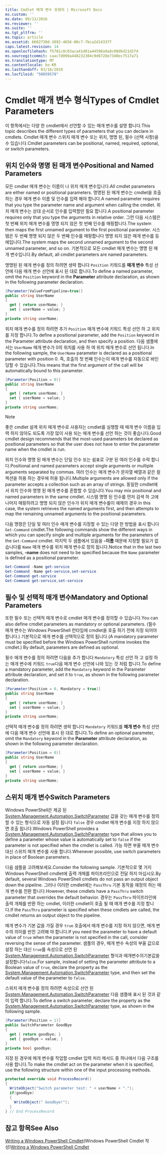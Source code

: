 ```yaml
---
title: Cmdlet 매개 변수 유형의 | Microsoft Docs
ms.custom: ''
ms.date: 09/13/2016
ms.reviewer: ''
ms.suite: ''
ms.tgt_pltfrm: ''
ms.topic: article
ms.assetid: 6602730d-3892-4656-80c7-7bca2d14337f
caps.latest.revision: 14
ms.openlocfilehash: f5781c0c03aca41d01a44598a9a8c00d6d21d2fd
ms.sourcegitcommit: caac7d098a448232304c9d6728e7340ec7517a71
ms.translationtype: MT
ms.contentlocale: ko-KR
ms.lasthandoff: 03/16/2019
ms.locfileid: "58059578"
---
```

# <a name="types-of-cmdlet-parameters"></a><span data-ttu-id="d60f1-102">Cmdlet 매개 변수 형식</span><span class="sxs-lookup"><span data-stu-id="d60f1-102">Types of Cmdlet Parameters</span></span>

<span data-ttu-id="d60f1-103">이 항목에서는 다양 한 cmdlet에서 선언할 수 있는 매개 변수를 설명 합니다.</span><span class="sxs-lookup"><span data-stu-id="d60f1-103">This topic describes the different types of parameters that you can declare in cmdlets.</span></span> <span data-ttu-id="d60f1-104">Cmdlet 매개 변수 스위치 매개 변수 또는 위치, 명명 된, 필수 (선택 사항)을 수 있습니다.</span><span class="sxs-lookup"><span data-stu-id="d60f1-104">Cmdlet parameters can be positional, named, required, optional, or switch parameters.</span></span>

## <a name="positional-and-named-parameters"></a><span data-ttu-id="d60f1-105">위치 인수와 명명 된 매개 변수</span><span class="sxs-lookup"><span data-stu-id="d60f1-105">Positional and Named Parameters</span></span>

<span data-ttu-id="d60f1-106">모든 cmdlet 매개 변수는 이름이 나 위치 매개 변수입니다.</span><span class="sxs-lookup"><span data-stu-id="d60f1-106">All cmdlet parameters are either named or positional parameters.</span></span> <span data-ttu-id="d60f1-107">명명된 된 매개 변수는 cmdlet을 호출 하는 경우 매개 변수 이름 및 인수를 입력 해야 합니다.</span><span class="sxs-lookup"><span data-stu-id="d60f1-107">A named parameter requires that you type the parameter name and argument when calling the cmdlet.</span></span> <span data-ttu-id="d60f1-108">위치 매개 변수는 상대 순서로 인수를 입력할만 필요 합니다.</span><span class="sxs-lookup"><span data-stu-id="d60f1-108">A positional parameter requires only that you type the arguments in relative order.</span></span> <span data-ttu-id="d60f1-109">그런 다음 시스템은 첫 번째 위치 매개 변수를 명명 되지 않은 첫 번째 인수를 매핑합니다.</span><span class="sxs-lookup"><span data-stu-id="d60f1-109">The system then maps the first unnamed argument to the first positional parameter.</span></span> <span data-ttu-id="d60f1-110">시스템은 두 번째 명명 되지 않은 두 번째 인수를 매핑합니다 명명 되지 않은 매개 변수를 등에입니다.</span><span class="sxs-lookup"><span data-stu-id="d60f1-110">The system maps the second unnamed argument to the second unnamed parameter, and so on.</span></span> <span data-ttu-id="d60f1-111">기본적으로 모든 cmdlet 매개 변수는 명명 된 매개 변수입니다.</span><span class="sxs-lookup"><span data-stu-id="d60f1-111">By default, all cmdlet parameters are named parameters.</span></span>

<span data-ttu-id="d60f1-112">명명된 된 매개 변수를 정의 하려면 생략 합니다 `Position` 키워드를 **매개 변수** 특성 선언에 다음 매개 변수 선언에 표시 된 대로 합니다.</span><span class="sxs-lookup"><span data-stu-id="d60f1-112">To define a named parameter, omit the `Position` keyword in the **Parameter** attribute declaration, as shown in the following parameter declaration.</span></span>

```csharp
[Parameter(ValueFromPipeline=true)]
public string UserName
{
  get { return userName; }
  set { userName = value; }
}
private string userName;
```

<span data-ttu-id="d60f1-113">위치 매개 변수를 정의 하려면 추가 `Position` 매개 변수에 키워드 특성 선언 하 고 위치를 지정 합니다.</span><span class="sxs-lookup"><span data-stu-id="d60f1-113">To define a positional parameter, add the `Position` keyword in the Parameter attribute declaration, and then specify a position.</span></span> <span data-ttu-id="d60f1-114">다음 샘플에서는 `UserName` 매개 변수가 0의 위치를 사용 하 여 위치 매개 변수로 선언 됩니다.</span><span class="sxs-lookup"><span data-stu-id="d60f1-114">In the following sample, the `UserName` parameter is declared as a positional parameter with position 0.</span></span> <span data-ttu-id="d60f1-115">즉, 호출의 첫 번째 인수는이 매개 변수를 자동으로 바인딩할 수 있습니다.</span><span class="sxs-lookup"><span data-stu-id="d60f1-115">This means that the first argument of the call will be automatically bound to this parameter.</span></span>

```csharp
[Parameter(Position = 0)]
public string UserName
{
  get { return userName; }
  set { userName = value; }
}
private string userName;
```

> [!NOTE]
> <span data-ttu-id="d60f1-116">좋은 cmdlet 설계 위치 매개 변수로 사용자는 cmdlet를 실행할 때 매개 변수 이름을 입력 하지 않아도 되도록 가장 많이 사용 되는 매개 변수를 선언 하는 것이 좋습니다.</span><span class="sxs-lookup"><span data-stu-id="d60f1-116">Good cmdlet design recommends that the most-used parameters be declared as positional parameters so that the user does not have to enter the parameter name when the cmdlet is run.</span></span>

<span data-ttu-id="d60f1-117">위치 인수와 명명 된 매개 변수는 단일 인수 또는 쉼표로 구분 된 여러 인수를 수락 합니다.</span><span class="sxs-lookup"><span data-stu-id="d60f1-117">Positional and named parameters accept single arguments or multiple arguments separated by commas.</span></span> <span data-ttu-id="d60f1-118">여러 인수는 매개 변수가 문자열 배열과 같은 컬렉션을 허용 하는 경우에 허용 됩니다.</span><span class="sxs-lookup"><span data-stu-id="d60f1-118">Multiple arguments are allowed only if the parameter accepts a collection such as an array of strings.</span></span> <span data-ttu-id="d60f1-119">동일한 cmdlet에서 위치 인수와 명명 된 매개 변수를 혼합할 수 있습니다.</span><span class="sxs-lookup"><span data-stu-id="d60f1-119">You may mix positional and named parameters in the same cmdlet.</span></span> <span data-ttu-id="d60f1-120">시스템 명명 된 인수를 먼저 검색 하 고에 나머지 매핑하려고 명명 되지 않은 인수가 위치 매개 변수를이 예제의 경우.</span><span class="sxs-lookup"><span data-stu-id="d60f1-120">In this case, the system retrieves the named arguments first, and then attempts to map the remaining unnamed arguments to the positional parameters.</span></span>

<span data-ttu-id="d60f1-121">다음 명령은 단일 및 여러 인수 매개 변수를 지정할 수 있는 다양 한 방법을 표시 합니다 `Get-Command` cmdlet.</span><span class="sxs-lookup"><span data-stu-id="d60f1-121">The following commands show the different ways in which you can specify single and multiple arguments for the parameters of the `Get-Command` cmdlet.</span></span> <span data-ttu-id="d60f1-122">마지막 두 샘플에서 있음을 **-이름** 때문에 지정할 필요가 없습니다를 `Name` 매개 변수를 위치 매개 변수로 정의 됩니다.</span><span class="sxs-lookup"><span data-stu-id="d60f1-122">Notice that in the last two samples, **-name** does not need to be specified because the `Name` parameter is defined as a positional parameter.</span></span>

```powershell
Get-Command -Name get-service
Get-Command -Name get-service,set-service
Get-Command get-service
Get-Command get-service,set-service
```

## <a name="mandatory-and-optional-parameters"></a><span data-ttu-id="d60f1-123">필수 및 선택적 매개 변수</span><span class="sxs-lookup"><span data-stu-id="d60f1-123">Mandatory and Optional Parameters</span></span>

<span data-ttu-id="d60f1-124">또한 필수 또는 선택적 매개 변수로 cmdlet 매개 변수를 정의할 수 있습니다.</span><span class="sxs-lookup"><span data-stu-id="d60f1-124">You can also define cmdlet parameters as mandatory or optional parameters.</span></span> <span data-ttu-id="d60f1-125">(필수 매개 변수는 Windows PowerShell 런타임에 cmdlet을 호출 하기 전에 지정 되어야 합니다.)  기본적으로 매개 변수를 선택적으로 정의 됩니다.</span><span class="sxs-lookup"><span data-stu-id="d60f1-125">(A mandatory parameter must be specified before the Windows PowerShell runtime invokes the cmdlet.)  By default, parameters are defined as optional.</span></span>

<span data-ttu-id="d60f1-126">필수 매개 변수를 정의 하려면 다음을 추가 합니다 `Mandatory` 특성 선언 하 고 설정 하는 매개 변수에 키워드 `true`다음 매개 변수 선언에 나와 있는 것 처럼 합니다.</span><span class="sxs-lookup"><span data-stu-id="d60f1-126">To define a mandatory parameter, add the `Mandatory` keyword in the Parameter attribute declaration, and set it to `true`, as shown in the following parameter declaration.</span></span>

```csharp
[Parameter(Position = 0, Mandatory = true)]
public string UserName
{
  get { return userName; }
  set { userName = value; }
}
private string userName;
```

<span data-ttu-id="d60f1-127">선택적 매개 변수를 정의 하려면 생략 합니다 `Mandatory` 키워드를 **매개 변수** 특성 선언에 다음 매개 변수 선언에 표시 된 대로 합니다.</span><span class="sxs-lookup"><span data-stu-id="d60f1-127">To define an optional parameter, omit the `Mandatory` keyword in the **Parameter** attribute declaration, as shown in the following parameter declaration.</span></span>

```csharp
[Parameter(Position = 0)]
public string UserName
{
  get { return userName; }
  set { userName = value; }
}
private string userName;
```

## <a name="switch-parameters"></a><span data-ttu-id="d60f1-128">스위치 매개 변수</span><span class="sxs-lookup"><span data-stu-id="d60f1-128">Switch Parameters</span></span>

<span data-ttu-id="d60f1-129">Windows PowerShell은 제공 된 [System.Management.Automation.SwitchParameter](/dotnet/api/System.Management.Automation.SwitchParameter) 값을 갖는 매개 변수를 정의할 수 있는 형식으로 자동 설정 됩니다 `false` 경우 cmdlet 매개 변수를 지정 하지 않으면 호출 됩니다.</span><span class="sxs-lookup"><span data-stu-id="d60f1-129">Windows PowerShell provides a [System.Management.Automation.SwitchParameter](/dotnet/api/System.Management.Automation.SwitchParameter) type that allows you to define a parameter whose value is automatically set to `false` if the parameter is not specified when the cmdlet is called.</span></span> <span data-ttu-id="d60f1-130">가능 하면 부울 매개 변수 대신 스위치 매개 변수를 사용 합니다.</span><span class="sxs-lookup"><span data-stu-id="d60f1-130">Whenever possible, use switch parameters in place of Boolean parameters.</span></span>

<span data-ttu-id="d60f1-131">다음 샘플을 고려해보세요.</span><span class="sxs-lookup"><span data-stu-id="d60f1-131">Consider the following sample.</span></span> <span data-ttu-id="d60f1-132">기본적으로 몇 가지 Windows PowerShell cmdlet에 출력 개체를 파이프라인으로 전달 하지 마십시오.</span><span class="sxs-lookup"><span data-stu-id="d60f1-132">By default, several Windows PowerShell cmdlets do not pass an output object down the pipeline.</span></span> <span data-ttu-id="d60f1-133">그러나 이러한 cmdlet에는 `PassThru` 기본 동작을 재정의 하는 매개 변수를 전환 합니다.</span><span class="sxs-lookup"><span data-stu-id="d60f1-133">However, these cmdlets have a `PassThru` switch parameter that overrides the default behavior.</span></span> <span data-ttu-id="d60f1-134">경우는 `PassThru` 파이프라인에 출력 개체를 반환 하는 cmdlet, 이러한 cmdlet이 호출 될 때 매개 변수를 지정 합니다.</span><span class="sxs-lookup"><span data-stu-id="d60f1-134">If the `PassThru` parameter is specified when these cmdlets are called, the cmdlet returns an output object to the pipeline.</span></span>

<span data-ttu-id="d60f1-135">매개 변수가 기본 값을 가질 경우 `true` 호출에서 매개 변수를 지정 하지 않으면, 매개 변수의 의미를 반전 고려해 야 합니다.</span><span class="sxs-lookup"><span data-stu-id="d60f1-135">If you need the parameter to have a default value of `true` when the parameter is not specified in the call, consider reversing the sense of the parameter.</span></span> <span data-ttu-id="d60f1-136">샘플의 경우, 매개 변수 속성의 부울 값으로 설정 하는 대신 `true`를 속성으로 선언 된 [System.Management.Automation.SwitchParameter](/dotnet/api/System.Management.Automation.SwitchParameter) 형식과 매개변수의기본값을설정합니다`false`.</span><span class="sxs-lookup"><span data-stu-id="d60f1-136">For sample, instead of setting the parameter attribute to a Boolean value of `true`, declare the property as the [System.Management.Automation.SwitchParameter](/dotnet/api/System.Management.Automation.SwitchParameter) type, and then set the default value of the parameter to `false`.</span></span>

<span data-ttu-id="d60f1-137">스위치 매개 변수를 정의 하려면 속성으로 선언 된 [System.Management.Automation.SwitchParameter](/dotnet/api/System.Management.Automation.SwitchParameter) 다음 샘플에 표시 된 것과 같이 입력 합니다.</span><span class="sxs-lookup"><span data-stu-id="d60f1-137">To define a switch parameter, declare the property as the [System.Management.Automation.SwitchParameter](/dotnet/api/System.Management.Automation.SwitchParameter) type, as shown in the following sample.</span></span>

```csharp
[Parameter(Position = 1)]
public SwitchParameter GoodBye
{
  get { return goodbye; }
  set { goodbye = value; }
}
private bool goodbye;
```

<span data-ttu-id="d60f1-138">지정 된 경우에 매개 변수를 작업할 cmdlet 입력 처리 메서드 중 하나에서 다음 구조를 사용 합니다.</span><span class="sxs-lookup"><span data-stu-id="d60f1-138">To make the cmdlet act on the parameter when it is specified, use the following structure within one of the input processing methods.</span></span>

```csharp
protected override void ProcessRecord()
{
  WriteObject("Switch parameter test: " + userName + ".");
  if(goodbye)
  {
    WriteObject(" Goodbye!");
  }
} // End ProcessRecord
```

## <a name="see-also"></a><span data-ttu-id="d60f1-139">참고 항목</span><span class="sxs-lookup"><span data-stu-id="d60f1-139">See Also</span></span>

<span data-ttu-id="d60f1-140">[Writing a Windows PowerShell Cmdlet](./writing-a-windows-powershell-cmdlet.md)(Windows PowerShell Cmdlet 작성)</span><span class="sxs-lookup"><span data-stu-id="d60f1-140">[Writing a Windows PowerShell Cmdlet](./writing-a-windows-powershell-cmdlet.md)</span></span>
